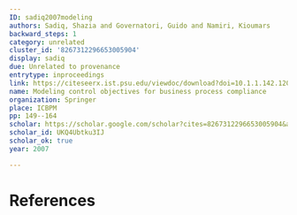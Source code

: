 ```yaml
---
ID: sadiq2007modeling
authors: Sadiq, Shazia and Governatori, Guido and Namiri, Kioumars
backward_steps: 1
category: unrelated
cluster_id: '8267312296653005904'
display: sadiq
due: Unrelated to provenance
entrytype: inproceedings
link: https://citeseerx.ist.psu.edu/viewdoc/download?doi=10.1.1.142.1207&rep=rep1&type=pdf
name: Modeling control objectives for business process compliance
organization: Springer
place: ICBPM
pp: 149--164
scholar: https://scholar.google.com/scholar?cites=8267312296653005904&as_sdt=2005&sciodt=0,5&hl=en
scholar_id: UKQ4Ubtku3IJ
scholar_ok: true
year: 2007

---
```


# References

